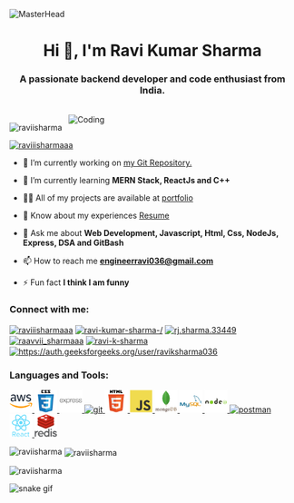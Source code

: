 ![MasterHead](https://i1.wp.com/mir-s3-cdn-cf.behance.net/project_modules/1400/9bc27292880429.5e569ff84e4d0.gif)

<h1 align="center">Hi 👋, I'm Ravi Kumar Sharma</h1>
<h3 align="center">A passionate backend developer and code enthusiast from India.</h3><br/>
<img align="right" alt="Coding" width="400" src="https://cdn.dribbble.com/users/1162077/screenshots/3848914/programmer.gif">


<p align="left"> <img src="https://komarev.com/ghpvc/?username=raviisharma&label=Profile%20views&color=0e75b6&style=flat" alt="raviisharma" /> </p>

<p align="left"> <a href="https://twitter.com/raviiisharmaaa" target="blank"><img src="https://img.shields.io/twitter/follow/raviiisharmaaa?logo=twitter&style=for-the-badge" alt="raviiisharmaaa" /></a> </p>

- 🔭 I’m currently working on [my Git Repository.](https://github.com/RaviiSharma?tab=repositories)

- 🌱 I’m currently learning **MERN Stack, ReactJs and C++**

- 👨‍💻 All of my projects are available at [portfolio](https://ravikumarsharma-portfolio.netlify.app/)

- 📄 Know about my experiences [Resume](https://drive.google.com/file/d/1Y8MJGx7HaelcFYphKFPZADzNhYeKxw8s/view)

- 💬 Ask me about **Web Development, Javascript, Html, Css, NodeJs, Express, DSA and GitBash**

- 📫 How to reach me **engineerravi036@gmail.com**

- ⚡ Fun fact **I think I am funny**

<h3 align="left">Connect with me:</h3>
<p align="left">
<a href="https://twitter.com/raviiisharmaaa" target="blank"><img align="center" src="https://raw.githubusercontent.com/rahuldkjain/github-profile-readme-generator/master/src/images/icons/Social/twitter.svg" alt="raviiisharmaaa" height="30" width="40" /></a>
<a href="https://linkedin.com/in/ravi-kumar-sharma-/" target="blank"><img align="center" src="https://raw.githubusercontent.com/rahuldkjain/github-profile-readme-generator/master/src/images/icons/Social/linked-in-alt.svg" alt="ravi-kumar-sharma-/" height="30" width="40" /></a>
<a href="https://fb.com/rj.sharma.33449" target="blank"><img align="center" src="https://raw.githubusercontent.com/rahuldkjain/github-profile-readme-generator/master/src/images/icons/Social/facebook.svg" alt="rj.sharma.33449" height="30" width="40" /></a>
<a href="https://instagram.com/raavvii_sharmaaa" target="blank"><img align="center" src="https://raw.githubusercontent.com/rahuldkjain/github-profile-readme-generator/master/src/images/icons/Social/instagram.svg" alt="raavvii_sharmaaa" height="30" width="40" /></a>
<a href="https://www.leetcode.com/ravi-k-sharma" target="blank"><img align="center" src="https://raw.githubusercontent.com/rahuldkjain/github-profile-readme-generator/master/src/images/icons/Social/leet-code.svg" alt="ravi-k-sharma" height="30" width="40" /></a>
<a href="https://auth.geeksforgeeks.org/user/https://auth.geeksforgeeks.org/user/raviksharma036" target="blank"><img align="center" src="https://raw.githubusercontent.com/rahuldkjain/github-profile-readme-generator/master/src/images/icons/Social/geeks-for-geeks.svg" alt="https://auth.geeksforgeeks.org/user/raviksharma036" height="30" width="40" /></a>
</p>

<h3 align="left">Languages and Tools:</h3>
<p align="left"> <a href="https://aws.amazon.com" target="_blank" rel="noreferrer"> <img src="https://raw.githubusercontent.com/devicons/devicon/master/icons/amazonwebservices/amazonwebservices-original-wordmark.svg" alt="aws" width="40" height="40"/> </a> <a href="https://www.w3schools.com/css/" target="_blank" rel="noreferrer"> <img src="https://raw.githubusercontent.com/devicons/devicon/master/icons/css3/css3-original-wordmark.svg" alt="css3" width="40" height="40"/> </a> <a href="https://expressjs.com" target="_blank" rel="noreferrer"> <img src="https://raw.githubusercontent.com/devicons/devicon/master/icons/express/express-original-wordmark.svg" alt="express" width="40" height="40"/> </a> <a href="https://git-scm.com/" target="_blank" rel="noreferrer"> <img src="https://www.vectorlogo.zone/logos/git-scm/git-scm-icon.svg" alt="git" width="40" height="40"/> </a> <a href="https://www.w3.org/html/" target="_blank" rel="noreferrer"> <img src="https://raw.githubusercontent.com/devicons/devicon/master/icons/html5/html5-original-wordmark.svg" alt="html5" width="40" height="40"/> </a> <a href="https://developer.mozilla.org/en-US/docs/Web/JavaScript" target="_blank" rel="noreferrer"> <img src="https://raw.githubusercontent.com/devicons/devicon/master/icons/javascript/javascript-original.svg" alt="javascript" width="40" height="40"/> </a> <a href="https://www.mongodb.com/" target="_blank" rel="noreferrer"> <img src="https://raw.githubusercontent.com/devicons/devicon/master/icons/mongodb/mongodb-original-wordmark.svg" alt="mongodb" width="40" height="40"/> </a> <a href="https://www.mysql.com/" target="_blank" rel="noreferrer"> <img src="https://raw.githubusercontent.com/devicons/devicon/master/icons/mysql/mysql-original-wordmark.svg" alt="mysql" width="40" height="40"/> </a> <a href="https://nodejs.org" target="_blank" rel="noreferrer"> <img src="https://raw.githubusercontent.com/devicons/devicon/master/icons/nodejs/nodejs-original-wordmark.svg" alt="nodejs" width="40" height="40"/> </a> <a href="https://postman.com" target="_blank" rel="noreferrer"> <img src="https://www.vectorlogo.zone/logos/getpostman/getpostman-icon.svg" alt="postman" width="40" height="40"/> </a> <a href="https://reactjs.org/" target="_blank" rel="noreferrer"> <img src="https://raw.githubusercontent.com/devicons/devicon/master/icons/react/react-original-wordmark.svg" alt="react" width="40" height="40"/> </a> <a href="https://redis.io" target="_blank" rel="noreferrer"> <img src="https://raw.githubusercontent.com/devicons/devicon/master/icons/redis/redis-original-wordmark.svg" alt="redis" width="40" height="40"/> </a> </p>

<p><img align="left" src="https://github-readme-stats.vercel.app/api/top-langs?username=raviisharma&show_icons=true&locale=en&layout=compact" alt="raviisharma" /></p>

<p>&nbsp;<img align="center" src="https://github-readme-stats.vercel.app/api?username=raviisharma&show_icons=true&locale=en" alt="raviisharma" /></p>

<p><img align="center" src="https://github-readme-streak-stats.herokuapp.com/?user=raviisharma&" alt="raviisharma" /></p>

![snake gif](https://github.com/RaviiSharma/RaviiSharma/blob/output/github-contribution-grid-snake.gif)
